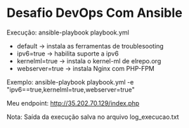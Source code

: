 # Desafio DevOps Com Ansible

Execução: ansible-playbook playbook.yml

- default -> instala as ferramentas de troublesooting
- ipv6=true -> habilita suporte a ipv6
- kernelml=true -> instala o kernel-ml de elrepo.org
- webserver=true -> instala Nginx com PHP-FPM

Exemplo: ansible-playbook playbook.yml -e "ipv6==true,kernelml=true,webserver=true"

Meu endpoint: http://35.202.70.129/index.php

Nota: Saída da execução salva no arquivo log_execucao.txt
